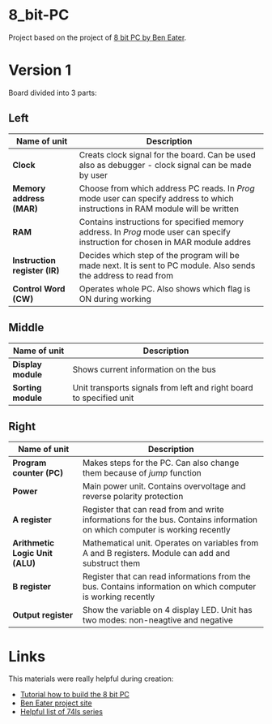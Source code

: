 # 8_bit-PC


Project based on the project of [8 bit PC by Ben Eater](https://eater.net/8bit/ "8 bit by Ben Eater").  



# Version 1

Board divided into 3 parts:

## Left


|Name of unit|Description|
| ------------ | ----------|
|**Clock**|Creats clock signal for the board. Can be used also as debugger - clock signal can be made by user |
|**Memory address (MAR)**|Choose from which address PC reads. In *Prog*  mode user can specify address to which instructions in RAM module will be written |
|**RAM**| Contains instructions for specified memory address. In *Prog* mode user can specify instruction for chosen in MAR module addres   |
|**Instruction register (IR)**| Decides which step of the program will be made next. It is sent to PC module. Also sends the address to read from  |
|**Control Word (CW)**| Operates whole PC. Also shows which flag is ON during working|



## Middle
|Name of unit|Description|
| ----- |-----|
|**Display module**|Shows current information on the bus   |
|**Sorting module**|Unit transports signals from left and right board to specified unit|


## Right
|Name of unit|Description|
|-----|-----|
|**Program counter (PC)**|Makes steps for the PC. Can also change them because of *jump* function    |
|**Power**| Main power unit. Contains overvoltage and reverse polarity protection |
|**A register**|Register that can read from and write informations for the bus. Contains information on which computer is working recently |
|**Arithmetic Logic Unit (ALU)**| Mathematical unit. Operates on variables from A and B registers. Module can add and substruct them   |
|**B register**|Register that can read informations from the bus. Contains information on which computer is working recently  |
|**Output register**| Show the variable on 4 display LED. Unit has two modes: non-neagtive and negative  |


# Links

This materials were really helpful during creation:

+ [Tutorial how to build the 8 bit PC](https://www.youtube.com/watch?v=HyznrdDSSGM&list=PLowKtXNTBypGqImE405J2565dvjafglHU)
+ [Ben Eater project site](https://eater.net/8bit/ )
+ [Helpful list of 74ls series ](https://www.futurlec.com/IC74LS00Series.shtml)


